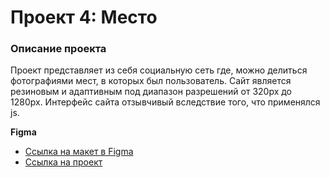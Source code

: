 # Проект 4: Место

### Описание проекта
  Проект представляет из себя социальную сеть где, можно делиться фотографиями мест, в которых был пользователь. Сайт является резиновым и адаптивным под диапазон разрешений от 320px до 1280px. Интерфейс сайта отзывчивый вследствие того, что применялся js.


**Figma**

* [Ссылка на макет в Figma](https://www.figma.com/file/StZjf8HnoeLdiXS7dYrLAh/JavaScript.-Sprint-4)
* [Ссылка на проект](https://paul7026.github.io/mesto/)

